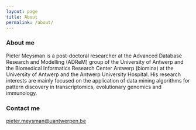 ```yaml
---
layout: page
title: About
permalink: /about/
---
```



### About me

Pieter Meysman is a post-doctoral researcher at the Advanced Database Research and Modelling (ADReM) group of the University of Antwerp and the Biomedical Informatics Research Center Antwerp (biomina) at the University of Antwerp and the Antwerp University Hospital. His research interests are mainly focused on the application of data mining algorithms for pattern discovery in transcriptomics, evolutionary genomics and immunology.

### Contact me

[pieter.meysman@uantwerpen.be](mailto:pieter.meysman@uantwerpen.be)